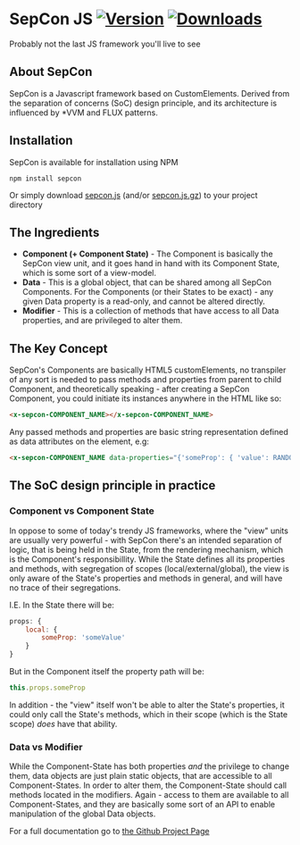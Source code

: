 # SepCon JS [![Version](https://img.shields.io/npm/v/sepcon.svg?style=flat)](https://www.npmjs.com/package/sepcon) [![Downloads](https://img.shields.io/npm/dt/sepcon.svg?style=flat)](https://www.npmjs.com/package/sepcon)
Probably not the last JS framework you'll live to see


## About SepCon

SepCon is a Javascript framework based on CustomElements. Derived from the separation of concerns (SoC) design principle, and its architecture is influenced by *VVM and FLUX patterns.

## Installation

SepCon is available for installation using NPM
```
npm install sepcon
```
Or simply download [sepcon.js](https://github.com/sepcon-rnd/sepcon/blob/master/dist/sepcon.js) (and/or [sepcon.js.gz](https://github.com/sepcon-rnd/sepcon/blob/master/dist/sepcon.js.gz)) to your project directory

## The Ingredients

* **Component (+ Component State)** - The Component is basically the SepCon view unit, and it goes hand in hand with its Component State, which is some sort of a view-model.
* **Data** - This is a global object, that can be shared among all SepCon Components. For the Components (or their States to be exact) - any given Data property is a read-only, and cannot be altered directly.
* **Modifier** - This is a collection of methods that have access to all Data properties, and are privileged to alter them.


## The Key Concept

SepCon's Components are basically HTML5 customElements, no transpiler of any sort is needed to pass methods and properties from parent to child Component, and theoretically speaking - after creating a SepCon Component, you could initiate its instances anywhere in the HTML like so:
```html
<x-sepcon-COMPONENT_NAME></x-sepcon-COMPONENT_NAME>
```

Any passed methods and properties are basic string representation defined as data attributes on the element, e.g:
```html
<x-sepcon-COMPONENT_NAME data-properties="{'someProp': { 'value': RANDOM_GUID}"></x-sepcon-COMPONENT_NAME>
```

## The SoC design principle in practice

### Component vs Component State

In oppose to some of today's trendy JS frameworks, where the "view" units are usually very powerful - with SepCon there's an intended separation of logic, that is being held in the State, from the rendering mechanism, which is the Component's responsibillity.
While the State defines all its properties and methods, with segregation of scopes (local/external/global), the view is only aware of the State's properties and methods in general, and will have no trace of their segregations.

I.E.
In the State there will be:
```javascript
props: { 
    local: { 
        someProp: 'someValue' 
    } 
}
```
But in the Component itself the property path will be:
```javascript
this.props.someProp
```
In addition - the "view" itself won't be able to alter the State's properties, it could only call the State's methods, which in their scope (which is the State scope) *does* have that ability.

### Data vs Modifier

While the Component-State has both properties *and* the privilege to change them, data objects are just plain static objects, that are accessible to all Component-States. In order to alter them, the Component-State should call methods located in the modifiers. Again - access to them are available to all Component-States, and they are basically some sort of an API to enable manipulation of the global Data objects.

For a full documentation go to [the Github Project Page](https://sepcon-rnd.github.io/sepcon/)
